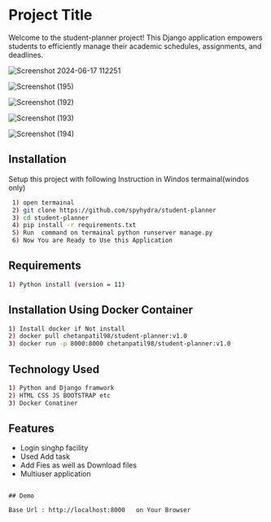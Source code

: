 
# Project Title

Welcome to the student-planner project! This Django application empowers students to efficiently manage their academic schedules, assignments, and deadlines.

![Screenshot 2024-06-17 112251](https://github.com/spyhydra/student-planner/assets/49969478/4c24ff31-d10e-4c48-9ef0-04c331692f11)


![Screenshot (195)](https://github.com/spyhydra/student-planner/assets/49969478/69d82d8f-04e9-4c10-8fa2-59dbd69348fb)

![Screenshot (192)](https://github.com/spyhydra/student-planner/assets/49969478/7af54b2c-ec92-4e97-a2a7-2950c9ad22d8)

![Screenshot (193)](https://github.com/spyhydra/student-planner/assets/49969478/66ffad29-199e-400b-9b8b-5bdef46a0f13)

![Screenshot (194)](https://github.com/spyhydra/student-planner/assets/49969478/bf9c90a3-1ac9-4eab-bdb4-1215066d86e5)




## Installation

Setup this project with following Instruction in Windos termainal(windos only)

```bash
 1) open termainal 
 2) git clone https://github.com/spyhydra/student-planner
 3) cd student-planner
 4) pip install -r requirements.txt
 5) Run  command on termainal python runserver manage.py
 6) Now You are Ready to Use this Application
```
## Requirements
```bash
1) Python install (version = 11)

 ```

 ## Installation Using Docker Container
```bash
1) Install docker if Not install 
2) docker pull chetanpatil98/student-planner:v1.0
3) docker run -p 8000:8000 chetanpatil98/student-planner:v1.0

 ```
 
## Technology Used
```bash
1) Python and Django framwork
2) HTML CSS JS BOOTSTRAP etc
3) Docker Conatiner 
  ```



## Features

- Login singhp facility
- Used Add task 
- Add Fies as well as Download files
- Multiuser application
 ```

## Demo

Base Url : http://localhost:8000   on Your Browser








